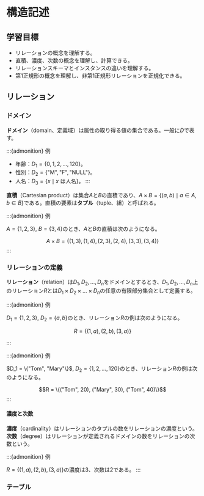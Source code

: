 # 構造記述

## 学習目標

- リレーションの概念を理解する。
- 直積、濃度、次数の概念を理解し、計算できる。
- リレーションスキーマとインスタンスの違いを理解する。
- 第1正規形の概念を理解し、非第1正規形リレーションを正規化できる。

## リレーション

### ドメイン
**ドメイン**（domain、定義域）は属性の取り得る値の集合である。一般に$D$で表す。

:::{admonition} 例
- 年齢：$D_1 = \{0, 1, 2, \ldots, 120\}$。
- 性別：$D_2 = \{\text{"M"}, \text{"F"}, \text{"NULL"}\}$。
- 人名：$D_3 = \{x \mid x \text{ は人名}\}$。
:::

**直積**（Cartesian product）は集合$A$と$B$の直積であり、$A \times B = \{(a, b) \mid a \in A, b \in B\}$である。直積の要素は**タプル**（tuple、組）と呼ばれる。

:::{admonition} 例

$A = \{1, 2, 3\}$, $B = \{3, 4\}$のとき、$A$と$B$の直積は次のようになる。

$$A \times B = \{(1, 3), (1, 4), (2, 3), (2, 4), (3, 3), (3, 4)\}$$
:::

### リレーションの定義

**リレーション**（relation）は$D_1, D_2, \ldots, D_n$をドメインとするとき、$D_1, D_2, \ldots, D_n$上のリレーション$R$とは$D_1 \times D_2 \times \ldots \times D_n$の任意の有限部分集合として定義する。

:::{admonition} 例

$D_1 = \{1, 2, 3\}$, $D_2 = \{a, b\}$のとき、リレーション$R$の例は次のようになる。

$$R = \{(1, a), (2, b), (3, a)\}$$

:::

:::{admonition} 例

$D_1 = \{"Tom", "Mary"\}$, $D_2 = \{1, 2, \ldots, 120\}$のとき、リレーション$R$の例は次のようになる。

$$R = \{("Tom", 20), ("Mary", 30), ("Tom", 40)\}$$
:::

#### 濃度と次数

**濃度**（cardinality）はリレーションのタプルの数をリレーションの濃度という。**次数**（degree）はリレーションが定義されるドメインの数をリレーションの次数という。

:::{admonition} 例

$R = \{(1, a), (2, b), (3, a)\}$の濃度は3、次数は2である。
:::

### テーブル



<!-- \documentclass{beamer}
\usepackage{booktabs}  % For clean table lines
\usepackage{colortbl}
\usepackage{xcolor}
\usepackage{xeCJK}
\usefonttheme{professionalfonts}
\setCJKmainfont{Noto Serif CJK JP}
\setCJKsansfont{Noto Sans CJK JP}
\setCJKmonofont{Noto Sans Mono CJK JP}

% Set theme
\usetheme{Boadilla} 

% Set itemize and enumerate items
\setbeamertemplate{itemize items}[default]
\setbeamertemplate{enumerate items}[default]
\setbeamertemplate{sections/subsections in toc}[square]

\title{リレーショナルデータベース}
\subtitle{Lecture 2: リレーショナルデータモデル（構造記述）}
\author{劉 子昂}

\date{Compile: \today}

\AtBeginSection[]
{
  \begin{frame}
    \frametitle{目次}
    \tableofcontents[currentsection]
  \end{frame}
}

\begin{document}

\frame{\titlepage}

\begin{frame}{予備知識}
    \begin{itemize}
        \item 集合（set）
        \item 直積（Cartesian product）
        \item 冪集合（power set）
    \end{itemize}
\end{frame}

\begin{frame}{学習目標}
    \begin{enumerate}
        \item リレーションの概念を理解する。
        \item 直積、濃度、次数の概念を理解し、計算できる。
        \item リレーションスキーマとインスタンスの違いを理解する。
        \item 第1正規形の概念を理解し、非第1正規形リレーションを正規化できる。
    \end{enumerate}
\end{frame}

\begin{frame}{目次}
    \tableofcontents
\end{frame}

\section{リレーション}

\begin{frame}{ドメイン}
    \begin{block}{ドメイン（domain、定義域）}
        属性の取り得る値の集合。一般に$D$で表す。
    \end{block}
    \vfill
    \begin{exampleblock}{例}
        \begin{description}
            \item[年齢] $\{0, 1, 2, \ldots, 120\}$
            \item[性別] $\{\text{"M"}, \text{"F"}, \text{NULL}\}$
            \item[人名] $\{x \mid x \text{ は人名}\}$
        \end{description}
    \end{exampleblock}
\end{frame}

\begin{frame}{直積}
    \begin{block}{直積（Cartesian product）}
        集合$A$と$B$の直積は、$A \times B = \{(a, b) \mid a \in A, b \in B\}$である。直積の要素はタップル（tuple、組）と呼ばれる。
    \end{block}
    \vfill
    \begin{exampleblock}{$A = \{1, 2, 3\}$, $B = \{3, 4\}$}
        $A \times B = \{(1, 3), (1, 4), (2, 3), (2, 4), (3, 3), (3, 4)\}$
    \end{exampleblock}
    \begin{exampleblock}{$A = \{1, 2\}$, $B = \{a, b, c\}, C = \{3, 4\}$}
        $A \times B \times C = \{(1, a, 3), (1, a, 4), (1, b, 3), (1, b, 4), (1, c, 3), \ldots\}$
    \end{exampleblock}
\end{frame}

\begin{frame}{リレーション}
    \begin{block}{リレーション（relation）}
        $D_1, D_2, \ldots, D_n$をドメインとするとき、$D_1, D_2, \ldots, D_n$上のリレーション$R$とは$D_1 \times D_2 \times \ldots \times D_n$の任意の有限部分集合として定義する。
    \end{block}
    \vfill
    \begin{exampleblock}{$D_1 = \{1, 2, 3\}$, $D_2 = \{a, b\}$}
        $R = \{(1, a), (2, b), (3, a)\}$
    \end{exampleblock}
    \begin{exampleblock}{$D_1 = \{"Tom", "Mary"\}$, $D_2 = \{1, 2, \ldots, 120\}$}
        $R = \{("Tom", 20), ("Mary", 30), ("Tom", 40)\}$
    \end{exampleblock}
\end{frame}

\begin{frame}{リレーション：濃度と次数}
    \begin{block}{濃度（cardinality）}
        リレーションのタップルの数をリレーションの濃度という。
    \end{block}
    \begin{block}{次数（degree）}
        リレーションが定義されるドメインの数をリレーションの次数という。
    \end{block}
    \vfill
    \begin{exampleblock}{例}
        $R = \{(1, a), (2, b), (3, a)\}$の濃度は3、次数は2である。
    \end{exampleblock}
\end{frame}

\begin{frame}{テーブル}
    リレーションを\textbf{テーブル}（table）として表すことができる。
    \begin{itemize}
        \item テーブルの行はリレーションのタップルに対応する。\\順序はない（集合の定義を思い出そう）。
        \item テーブルの列はリレーションのドメインに対応する。
    \end{itemize}
    \vfill
    \begin{exampleblock}{$D_1 = \{"Tom", "Mary"\}$, $D_2 = \{0, 1, 2, \ldots\}$}
        $R = \{("Tom", 25), ("Mary", 30)\}$
    \end{exampleblock}
    \begin{table}
        \begin{tabular}{cc}
            \toprule
            Tom & 25 \\
            Mary & 30 \\
            \bottomrule
        \end{tabular}
    \end{table}
    TomとMaryの年齢？給与？
\end{frame}

\section{リレーションスキーマとインスタンス}

\begin{frame}{属性名とリレーション名}
    \textbf{属性名}（attribute name）：テーブルの列の名前。

    \textbf{リレーション名}（relation name）：テーブルの名前。
    \vfill
    \begin{exampleblock}{$D_1=\{x \mid x \text{は人名}\}$, $D_2=\{0, 1, 2, \ldots\}$}
        \begin{description}
            \item[リレーション名] EMPLOYEE
            \item[属性名] NAME, AGE
        \end{description}
        \begin{table}
            \begin{tabular}{cc}
                \toprule
                NAME & AGE \\
                \midrule
                Tom & 25 \\
                Mary & 30 \\
                \bottomrule
            \end{tabular}
            \caption{EMPLOYEE}
        \end{table}
    \end{exampleblock}
\end{frame}

\begin{frame}{リレーションの定義}
    \begin{block}{ドメイン関数（domain function）}
        $A_i$を属性名、$D_i$をドメイン、$i=1, 2, \ldots, n$とすると、$\text{dom}: A_i \to D_i$をドメイン関数という。
    \end{block}
    % \begin{exampleblock}{$A_1$を名前、$A_2$を年齢、$D_1$を$\{x \mid x \text{は人名}\}$、$D_2$を$\{0, 1, 2, \ldots\}$}
    %     $\text{dom}(A_1) = D_1$, $\text{dom}(A_2) = D_2$
    % \end{exampleblock}
    \vfill
    \begin{block}{リレーション}
        リレーション$R$は$\text{dom}(A_1) \times \text{dom}(A_2) \times \ldots \times \text{dom}(A_n)$の有限部分集合である。
    \end{block} 
\end{frame}

\begin{frame}{リレーションスキーマとインスタンス}
    \begin{block}{リレーションスキーマ（relation schema）}
        $\boldsymbol{R}$をリレーション名、$A_1, A_2, \ldots, A_n$を属性名、$\text{dom}$をドメイン関数とするとき、リレーションスキーマは$\boldsymbol{R}(A_1, A_2, \ldots, A_n)$である。
    \end{block}
    \begin{block}{インスタンス（instance）}
        $R \subseteq \text{dom}(A_1) \times \text{dom}(A_2) \times \ldots \times \text{dom}(A_n)$を$\boldsymbol{R}$のインスタンスという。
    \end{block}
    \vfill
    \begin{itemize}
        \item リレーションスキーマはリレーションの構造を記述する。
        \item インスタンスはリレーションの具体的な値を記述する。
    \end{itemize}
\end{frame} 

\section{第1正規形}

\begin{frame}{第1正規形の定義}
    \begin{block}{第1正規形（1NF, first normal form）}
        リレーションスキーマ$\boldsymbol{R}(A_1, A_2, \ldots, A_n)$が第1正規形であるとは、任意のドメインがシンプル\footnote{シンプル：ドメインの元が原子的（atomic）、即ち分解不可能（nondecomposable）な値であること。}であることをいう。
    \end{block}
\end{frame}

\begin{frame}{非第1正規形}
    入れ子型リレーション：ドメインを複数のドメインの直積として定義する。
    \begin{exampleblock}{$\text{dom}(\text{学生名}) = \text{dom}(\text{姓}) \times \text{dom}(\text{名})$}
        \begin{table}
            \begin{tabular}{ccc}
                \toprule
                学生番号 & 学生名 & \dots \\
                \midrule
                9375 & (田中, 太郎) & \dots \\
                9376 & (山田, 花子) & \dots \\
                \bottomrule
            \end{tabular}
        \end{table}
    \end{exampleblock}
\end{frame}

\begin{frame}{非第1正規形}

    冪集合（power set）として定義されるドメイン。
    \begin{exampleblock}{$\text{dom}(\text{科目}) = \mathcal{P}(\text{dom}(\text{科目名}))$}
        \begin{table}
            \begin{tabular}{cc}
                \toprule
                学生番号 & 科目 \\
                \midrule
                9375 & \{数学, 物理, 化学\} \\
                9376 & \{英語, 数学\} \\
                \bottomrule
            \end{tabular}
        \end{table}
    \end{exampleblock}

    \vfill
    $A$を集合とするとき、$A$の冪集合$\mathcal{P}(A)$は$A$の部分集合全体の集合である。\\
    If $A = \{a, b\}$, then $\mathcal{P}(A) = \{\emptyset, \{a\}, \{b\}, \{a, b\}\}$.

\end{frame}

\begin{frame}{非第1正規形リレーションの正規化}
    \begin{table}
        \begin{tabular}{ccc}
            \toprule
            学生番号 & 学生名 & \dots \\
            \midrule
            9375 & (田中, 太郎) & \dots \\
            9376 & (山田, 花子) & \dots \\
            \bottomrule
        \end{tabular}
    \end{table}
    \vfill

    \begin{table}
        \begin{tabular}{cccc}
            \toprule
            学生番号 & 姓 & 名 & \dots \\
            \midrule
            9375 & 田中 & 太郎 & \dots \\
            9376 & 山田 & 花子 & \dots \\
            \bottomrule
        \end{tabular}
    \end{table}
\end{frame}

\begin{frame}{非第1正規形リレーションの正規化}
    \begin{table}
        \begin{tabular}{cc}
            \toprule
            学生番号 & 科目 \\
            \midrule
            9375 & \{数学, 物理, 化学\} \\
            9376 & \{英語, 数学\} \\
            \bottomrule
        \end{tabular}
    \end{table}

    \vfill

    \begin{table}
        \begin{tabular}{cc}
            \toprule
            学生番号 & 科目 \\
            \midrule
            9375 & 数学 \\
            9375 & 物理 \\
            9375 & 化学 \\
            9376 & 英語 \\
            9376 & 数学 \\
            \bottomrule
        \end{tabular}
    \end{table}
\end{frame}

\end{document} -->